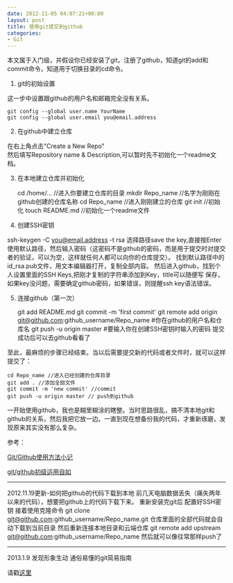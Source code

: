 ```yaml
---
date: 2012-11-05 04:07:21+00:00
layout: post
title: 使用git提交到github
categories:
- Git
---
```


本文属于入门级，并假设你已经安装了git，注册了github，知道git的add和commit命令，知道用于切换目录的cd命令。

1. git的初始设置

这一步中设置跟github的用户名和邮箱完全没有关系。

    git config --global user.name YourName
    git config --global user.email you@email.address 

2. 在github中建立仓库

在右上角点击"Create a New Repo"  
然后填写Repository name & Description,可以暂时先不初始化一个readme文档。  

3. 在本地建立仓库并初始化

    cd /home/... //进入你要建立仓库的目录
    mkdir Repo_name //名字为刚刚在github创建的仓库名称
    cd Repo_name //进入刚刚建立的仓库
    git init //初始化
    touch README.md //初始化一个readme文件

4. 创建SSH密钥

ssh-keygen -C you@email.address -t rsa
选择路径save the key,直接按Enter使用默认路径，然后输入密码（这密码不是github的密码，而是用于提交时对提交者的验证，可以为空，这样就任何人都可以向你的仓库提交）。
找到默认路径中的id_rsa.pub文件，用文本编辑器打开，复制全部内容。
然后进入github，找到个人设置里面的SSH Keys,把刚才复制的字符串添加到Key，title可以随便写
保存，如果key没问题，需要确定github密码，如果错误，则提醒ssh key语法错误。

5. 连接github（第一次）

    git add README.md
    git commit -m 'first commit'
    git remote add origin git@github.com:github_username/Repo_name #你在github的用户名和仓库名
    git push -u origin master #要输入你在创建SSH密钥时输入的密码 提交成功后可以去github看看了

至此，最麻烦的步骤已经结束。当以后需要提交新的代码或者文件时，就可以这样提交了：

    cd Repo_name //进入已经创建的仓库目录
    git add . //添加全部文件
    git commit -m 'new commit' //commit
    git push -u origin master // push到github

一开始使用github，我也是糊里糊涂的瞎整。当时思路很乱，搞不清本地git和github的关系，然后我把它放一边。一直到现在想备份我的代码，才重新琢磨，发现原来其实没有那么复杂。

参考：

[Git/Github使用方法小记](http://artori.us/git-github-usage/)

[git/github初级运用自如](http://www.cnblogs.com/fnng/archive/2012/01/07/2315685.html)

--------------------------------------------------------------------------------------
2012.11.19更新-如何把github的代码下载到本地
前几天电脑数据丢失（痛失两年以来的代码），想要把github上的代码下载下来。
重新安装完git后 配置好SSH密钥
接着使用克隆命令
git clone git@github.com:github_username/Repo_name.git
仓库里面的全部代码就会自动下载到当前目录
然后重新连接本地目录和云端仓库
git remote add upstream git@github.com:github_username/Repo_name
然后就可以像往常那样push了

----------------------------------------------------------------------------------------

2013.1.9 发现形象生动 通俗易懂的git简易指南

请戳[这里](http://rogerdudler.github.com/git-guide/index.zh.html)
